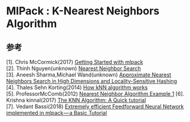 # MlPack : K-Nearest Neighbors Algorithm 

## 参考
[1]. Chris McCormick(2017) [Getting Started with mlpack](http://mccormickml.com/2017/02/01/getting-started-with-mlpack/)   
[2]. Thinh Nguyen(unknown) [Nearest Neighbor Search](http://andrewd.ces.clemson.edu/courses/cpsc805/references/nearest_search.pdf)   
[3]. Aneesh Sharma,Michael Wand(unknown) [Approximate Nearest Neighbors Search in High Dimensions and Locality-Sensitive Hashing](https://graphics.stanford.edu/courses/cs468-06-fall/Slides/aneesh-michael.pdf)   
[4]. Thales Sehn Korting(2014) [How kNN algorithm works](https://www.youtube.com/watch?v=UqYde-LULfs)   
[5]. ProfessorMcComb(2012) [Nearest Neighbor Algorithm Example 1](https://www.youtube.com/watch?v=Hx18V3GxNQo) 
[6]. Krishna kinnal(2017) [The KNN Algorithm: A Quick tutorial](https://www.youtube.com/watch?v=nEivmykTijo)   
[7]. Vedant Bassi(2018) [Extremely efficient Feedforward Neural Network implemented in mlpack — a Basic Tutorial](https://medium.com/@vedant_bassi/extremely-efficient-feedforward-neural-network-implemented-in-mlpack-a-basic-tutorial-9bc516ce9576)
